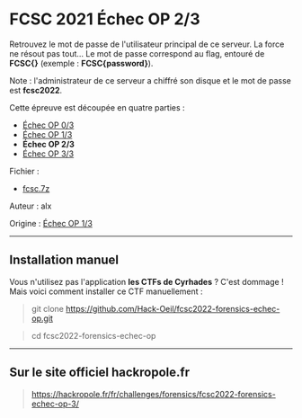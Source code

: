 # FCSC 2021 Échec OP 2/3

Retrouvez le mot de passe de l'utilisateur principal de ce serveur. La force ne résout pas tout… Le mot de passe correspond au flag, entouré de **FCSC{}** (exemple : **FCSC{password}**).

Note : l'administrateur de ce serveur a chiffré son disque et le mot de passe est **fcsc2022**.


Cette épreuve est découpée en quatre parties :

- [Échec OP 0/3](README_0_3.md)
- [Échec OP 1/3](README_1_3.md)
- **Échec OP 2/3**
- [Échec OP 3/3](README_3_3.md)


Fichier : 
- [fcsc.7z](https://hackropole.fr/filer/fcsc2022-forensics-echec-op/public_filer/fcsc.7z)



Auteur : alx

Origine : [Échec OP 1/3](https://hackropole.fr/fr/challenges/forensics/fcsc2022-forensics-echec-op-3/)



-----------

## Installation manuel
Vous n'utilisez pas l'application **les CTFs de Cyrhades** ? C'est dommage !
Mais voici comment installer ce CTF manuellement :

> git clone https://github.com/Hack-Oeil/fcsc2022-forensics-echec-op.git

> cd fcsc2022-forensics-echec-op


-----------

## Sur le site officiel hackropole.fr
> https://hackropole.fr/fr/challenges/forensics/fcsc2022-forensics-echec-op-3/